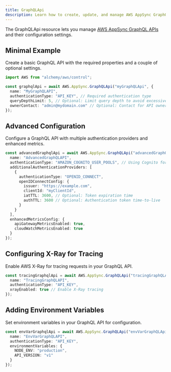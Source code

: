 ```yaml
---
title: GraphQLApi
description: Learn how to create, update, and manage AWS AppSync GraphQLApis using Alchemy Cloud Control.
---
```


The GraphQLApi resource lets you manage [AWS AppSync GraphQL APIs](https://docs.aws.amazon.com/appsync/latest/userguide/) and their configuration settings.

## Minimal Example

Create a basic GraphQL API with the required properties and a couple of optional settings.

```ts
import AWS from "alchemy/aws/control";

const graphqlApi = await AWS.AppSync.GraphQLApi("myGraphQLApi", {
  name: "MyGraphQLAPI",
  authenticationType: "API_KEY", // Required authentication type
  queryDepthLimit: 5, // Optional: Limit query depth to avoid excessive nested queries
  ownerContact: "admin@mydomain.com" // Optional: Contact for API ownership
});
```

## Advanced Configuration

Configure a GraphQL API with multiple authentication providers and enhanced metrics.

```ts
const advancedGraphqlApi = await AWS.AppSync.GraphQLApi("advancedGraphQLApi", {
  name: "AdvancedGraphQLAPI",
  authenticationType: "AMAZON_COGNITO_USER_POOLS", // Using Cognito for authentication
  additionalAuthenticationProviders: [
    {
      authenticationType: "OPENID_CONNECT",
      openIDConnectConfig: {
        issuer: "https://example.com",
        clientId: "myClientId",
        iatTTL: 3600, // Optional: Token expiration time
        authTTL: 3600 // Optional: Authentication token time-to-live
      }
    }
  ],
  enhancedMetricsConfig: {
    apiGatewayMetricsEnabled: true,
    cloudWatchMetricsEnabled: true
  }
});
```

## Configuring X-Ray for Tracing

Enable AWS X-Ray for tracing requests in your GraphQL API.

```ts
const tracingGraphqlApi = await AWS.AppSync.GraphQLApi("tracingGraphQLApi", {
  name: "TracingGraphQLAPI",
  authenticationType: "API_KEY",
  xrayEnabled: true // Enable X-Ray tracing
});
```

## Adding Environment Variables

Set environment variables in your GraphQL API for configuration.

```ts
const envVarGraphqlApi = await AWS.AppSync.GraphQLApi("envVarGraphQLApi", {
  name: "EnvVarGraphQLAPI",
  authenticationType: "API_KEY",
  environmentVariables: {
    NODE_ENV: "production",
    API_VERSION: "v1"
  }
});
```